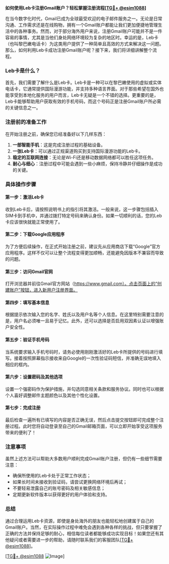 **如何使用Leb卡注册Gmail账户？轻松掌握注册流程[[TG💪+ @esim1088](https://t.me/s/esim1088)]**

在当今数字化时代，Gmail已成为全球最受欢迎的电子邮件服务之一。无论是日常沟通、工作需求还是在线购物，拥有一个Gmail账户都能让我们更加便捷地管理生活中的各种事务。然而，对于部分海外用户来说，注册Gmail账户可能并不是一件容易的事情，尤其是当他们身处网络环境较为复杂的地区时。幸运的是，Leb卡（也叫黎巴嫩电话卡）为这类用户提供了一种简单且高效的方式来解决这一问题。那么，如何利用Leb卡成功注册Gmail账户呢？接下来，我们将详细讲解整个流程。

### Leb卡是什么？

首先，我们需要了解什么是Leb卡。Leb卡是一种可以在黎巴嫩使用的虚拟或实体电话卡，它通常提供国际漫游功能，并支持多种语言界面。对于那些希望在国外也能享受到本地化服务的用户而言，Leb卡无疑是一个不错的选择。更重要的是，Leb卡能够帮助用户获取有效的手机号码，而这个号码正是注册Gmail账户所必需的关键信息之一。

### 注册前的准备工作

在开始注册之前，确保您已经准备好以下几样东西：

1. **一部智能手机**：这是完成注册过程的基础设备。
2. **一张Leb卡**：可以通过正规渠道购买到支持国际漫游功能的Leb卡。
3. **稳定的互联网连接**：无论是Wi-Fi还是移动数据网络都可以胜任这项任务。
4. **耐心与细心**：注册过程中可能会遇到一些小麻烦，保持冷静并仔细操作是成功的关键。

### 具体操作步骤

#### 第一步：激活Leb卡

收到Leb卡后，请按照说明书上的指引将其激活。一般来说，这一步骤包括插入SIM卡到手机中，并通过拨打特定号码来确认身份。如果一切顺利的话，您的Leb卡应该很快就能正常使用了。

#### 第二步：下载Google应用程序

为了方便后续操作，在正式开始注册之前，建议先从应用商店下载“Google”官方应用程序。这样不仅可以让整个流程变得更加顺畅，还能避免因版本不兼容而导致的问题。

#### 第三步：访问Gmail官网

打开浏览器并前往Gmail官方网站（https://www.gmail.com）。点击页面上的“创建账户”按钮，进入新用户注册界面。

#### 第四步：填写基本信息

根据提示依次输入您的名字、姓氏以及用户名等个人信息。在这里特别需要注意的是，用户名必须唯一且易于记忆。此外，还可以选择是否启用双因素认证以增强账户安全性。

#### 第五步：验证手机号码

当系统要求输入手机号码时，请务必使用刚刚激活好的Leb卡所提供的号码进行填写。接着按照屏幕指示接收来自Google的一次性验证码短信，并准确无误地填入相应的框内。

#### 第六步：设置密码及其他选项

设置一个强密码作为保护措施，并勾选同意相关条款和服务协议。同时也可以根据个人喜好调整邮件主题颜色以及其他个性化设置。

#### 第七步：完成注册

最后检查一遍所有已填写的内容是否正确无误，然后点击提交按钮即可完成整个注册过程。此时您将自动登录至自己的Gmail邮箱页面，可以立即开始享受这项服务带来的便利了！

### 注意事项

虽然上述方法可以帮助大多数用户顺利完成Gmail账户注册，但仍有一些细节需要注意：

- 确保所使用的Leb卡处于正常工作状态；
- 如果长时间未接收到验证码，请尝试更换网络环境后再试；
- 不要轻易泄露自己的账号密码及相关敏感信息；
- 定期更新软件版本以获得更好的用户体验和支持。

### 总结

通过合理运用Leb卡资源，即使是身处海外的朋友也能轻松地创建属于自己的Gmail账户。当然，在实际操作过程中难免会遇到各种各样的挑战，但只要掌握了正确的方法并保持足够的耐心，相信每位读者都能够成功实现目标！如果您还有其他疑问或者需要进一步的帮助，请随时联系我们的客服团队[[TG💪+ @esim1088](https://t.me/s/esim1088)]。

[[TG💪+ @esim1088](https://t.me/s/esim1088) ![Image](https://i.postimg.cc/4NQfJmqS/Snipaste-2025-05-13-00-14-12.png)]